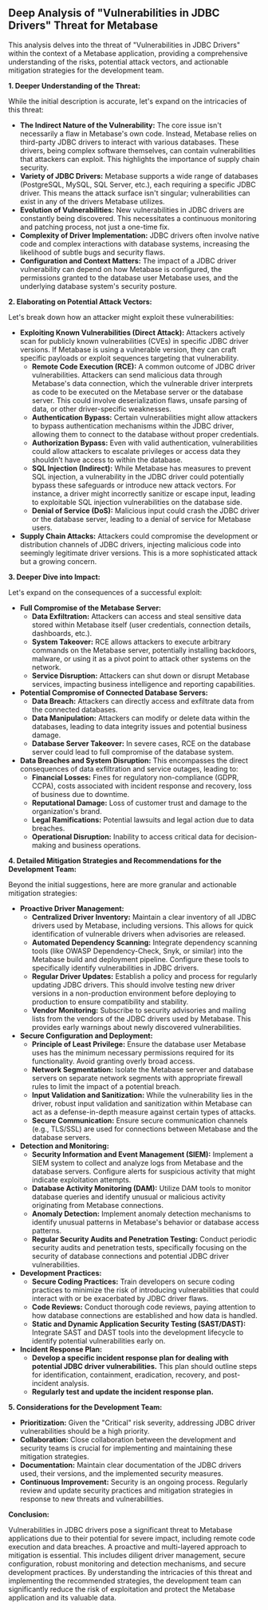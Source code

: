 ## Deep Analysis of "Vulnerabilities in JDBC Drivers" Threat for Metabase

This analysis delves into the threat of "Vulnerabilities in JDBC Drivers" within the context of a Metabase application, providing a comprehensive understanding of the risks, potential attack vectors, and actionable mitigation strategies for the development team.

**1. Deeper Understanding of the Threat:**

While the initial description is accurate, let's expand on the intricacies of this threat:

* **The Indirect Nature of the Vulnerability:**  The core issue isn't necessarily a flaw in Metabase's own code. Instead, Metabase relies on third-party JDBC drivers to interact with various databases. These drivers, being complex software themselves, can contain vulnerabilities that attackers can exploit. This highlights the importance of supply chain security.
* **Variety of JDBC Drivers:** Metabase supports a wide range of databases (PostgreSQL, MySQL, SQL Server, etc.), each requiring a specific JDBC driver. This means the attack surface isn't singular; vulnerabilities can exist in any of the drivers Metabase utilizes.
* **Evolution of Vulnerabilities:**  New vulnerabilities in JDBC drivers are constantly being discovered. This necessitates a continuous monitoring and patching process, not just a one-time fix.
* **Complexity of Driver Implementation:** JDBC drivers often involve native code and complex interactions with database systems, increasing the likelihood of subtle bugs and security flaws.
* **Configuration and Context Matters:** The impact of a JDBC driver vulnerability can depend on how Metabase is configured, the permissions granted to the database user Metabase uses, and the underlying database system's security posture.

**2. Elaborating on Potential Attack Vectors:**

Let's break down how an attacker might exploit these vulnerabilities:

* **Exploiting Known Vulnerabilities (Direct Attack):** Attackers actively scan for publicly known vulnerabilities (CVEs) in specific JDBC driver versions. If Metabase is using a vulnerable version, they can craft specific payloads or exploit sequences targeting that vulnerability.
    * **Remote Code Execution (RCE):**  A common outcome of JDBC driver vulnerabilities. Attackers can send malicious data through Metabase's data connection, which the vulnerable driver interprets as code to be executed on the Metabase server or the database server. This could involve deserialization flaws, unsafe parsing of data, or other driver-specific weaknesses.
    * **Authentication Bypass:** Certain vulnerabilities might allow attackers to bypass authentication mechanisms within the JDBC driver, allowing them to connect to the database without proper credentials.
    * **Authorization Bypass:** Even with valid authentication, vulnerabilities could allow attackers to escalate privileges or access data they shouldn't have access to within the database.
    * **SQL Injection (Indirect):** While Metabase has measures to prevent SQL injection, a vulnerability in the JDBC driver could potentially bypass these safeguards or introduce new attack vectors. For instance, a driver might incorrectly sanitize or escape input, leading to exploitable SQL injection vulnerabilities on the database side.
    * **Denial of Service (DoS):** Malicious input could crash the JDBC driver or the database server, leading to a denial of service for Metabase users.
* **Supply Chain Attacks:**  Attackers could compromise the development or distribution channels of JDBC drivers, injecting malicious code into seemingly legitimate driver versions. This is a more sophisticated attack but a growing concern.

**3. Deeper Dive into Impact:**

Let's expand on the consequences of a successful exploit:

* **Full Compromise of the Metabase Server:**
    * **Data Exfiltration:** Attackers can access and steal sensitive data stored within Metabase itself (user credentials, connection details, dashboards, etc.).
    * **System Takeover:** RCE allows attackers to execute arbitrary commands on the Metabase server, potentially installing backdoors, malware, or using it as a pivot point to attack other systems on the network.
    * **Service Disruption:** Attackers can shut down or disrupt Metabase services, impacting business intelligence and reporting capabilities.
* **Potential Compromise of Connected Database Servers:**
    * **Data Breach:** Attackers can directly access and exfiltrate data from the connected databases.
    * **Data Manipulation:** Attackers can modify or delete data within the databases, leading to data integrity issues and potential business damage.
    * **Database Server Takeover:**  In severe cases, RCE on the database server could lead to full compromise of the database system.
* **Data Breaches and System Disruption:** This encompasses the direct consequences of data exfiltration and service outages, leading to:
    * **Financial Losses:** Fines for regulatory non-compliance (GDPR, CCPA), costs associated with incident response and recovery, loss of business due to downtime.
    * **Reputational Damage:** Loss of customer trust and damage to the organization's brand.
    * **Legal Ramifications:** Potential lawsuits and legal action due to data breaches.
    * **Operational Disruption:** Inability to access critical data for decision-making and business operations.

**4. Detailed Mitigation Strategies and Recommendations for the Development Team:**

Beyond the initial suggestions, here are more granular and actionable mitigation strategies:

* **Proactive Driver Management:**
    * **Centralized Driver Inventory:** Maintain a clear inventory of all JDBC drivers used by Metabase, including versions. This allows for quick identification of vulnerable drivers when advisories are released.
    * **Automated Dependency Scanning:** Integrate dependency scanning tools (like OWASP Dependency-Check, Snyk, or similar) into the Metabase build and deployment pipeline. Configure these tools to specifically identify vulnerabilities in JDBC drivers.
    * **Regular Driver Updates:** Establish a policy and process for regularly updating JDBC drivers. This should involve testing new driver versions in a non-production environment before deploying to production to ensure compatibility and stability.
    * **Vendor Monitoring:** Subscribe to security advisories and mailing lists from the vendors of the JDBC drivers used by Metabase. This provides early warnings about newly discovered vulnerabilities.
* **Secure Configuration and Deployment:**
    * **Principle of Least Privilege:** Ensure the database user Metabase uses has the minimum necessary permissions required for its functionality. Avoid granting overly broad access.
    * **Network Segmentation:** Isolate the Metabase server and database servers on separate network segments with appropriate firewall rules to limit the impact of a potential breach.
    * **Input Validation and Sanitization:** While the vulnerability lies in the driver, robust input validation and sanitization within Metabase can act as a defense-in-depth measure against certain types of attacks.
    * **Secure Communication:** Ensure secure communication channels (e.g., TLS/SSL) are used for connections between Metabase and the database servers.
* **Detection and Monitoring:**
    * **Security Information and Event Management (SIEM):** Implement a SIEM system to collect and analyze logs from Metabase and the database servers. Configure alerts for suspicious activity that might indicate exploitation attempts.
    * **Database Activity Monitoring (DAM):**  Utilize DAM tools to monitor database queries and identify unusual or malicious activity originating from Metabase connections.
    * **Anomaly Detection:** Implement anomaly detection mechanisms to identify unusual patterns in Metabase's behavior or database access patterns.
    * **Regular Security Audits and Penetration Testing:** Conduct periodic security audits and penetration tests, specifically focusing on the security of database connections and potential JDBC driver vulnerabilities.
* **Development Practices:**
    * **Secure Coding Practices:** Train developers on secure coding practices to minimize the risk of introducing vulnerabilities that could interact with or be exacerbated by JDBC driver flaws.
    * **Code Reviews:** Conduct thorough code reviews, paying attention to how database connections are established and how data is handled.
    * **Static and Dynamic Application Security Testing (SAST/DAST):** Integrate SAST and DAST tools into the development lifecycle to identify potential vulnerabilities early on.
* **Incident Response Plan:**
    * **Develop a specific incident response plan for dealing with potential JDBC driver vulnerabilities.** This plan should outline steps for identification, containment, eradication, recovery, and post-incident analysis.
    * **Regularly test and update the incident response plan.**

**5. Considerations for the Development Team:**

* **Prioritization:**  Given the "Critical" risk severity, addressing JDBC driver vulnerabilities should be a high priority.
* **Collaboration:**  Close collaboration between the development and security teams is crucial for implementing and maintaining these mitigation strategies.
* **Documentation:**  Maintain clear documentation of the JDBC drivers used, their versions, and the implemented security measures.
* **Continuous Improvement:**  Security is an ongoing process. Regularly review and update security practices and mitigation strategies in response to new threats and vulnerabilities.

**Conclusion:**

Vulnerabilities in JDBC drivers pose a significant threat to Metabase applications due to their potential for severe impact, including remote code execution and data breaches. A proactive and multi-layered approach to mitigation is essential. This includes diligent driver management, secure configuration, robust monitoring and detection mechanisms, and secure development practices. By understanding the intricacies of this threat and implementing the recommended strategies, the development team can significantly reduce the risk of exploitation and protect the Metabase application and its valuable data.
